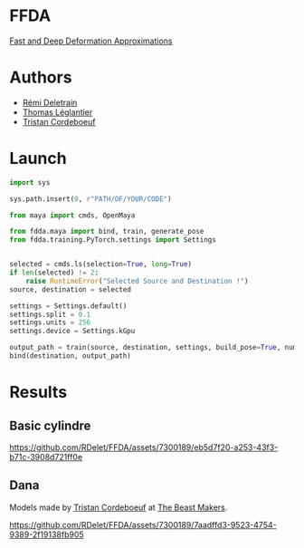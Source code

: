 # FFDA
[Fast and Deep Deformation Approximations](http://graphics.berkeley.edu/papers/Bailey-FDD-2018-08/index.html)

# Authors
- [Rémi Deletrain](https://fr.linkedin.com/in/r%C3%A9mi-deletrain-3b296028)
- [Thomas Léglantier](https://www.linkedin.com/in/thomas-l%C3%A9glantier-ab318b157)
- [Tristan Cordeboeuf](https://www.artstation.com/tcordeboeuf)

# Launch
```python
import sys

sys.path.insert(0, r"PATH/OF/YOUR/CODE")

from maya import cmds, OpenMaya

from fdda.maya import bind, train, generate_pose
from fdda.training.PyTorch.settings import Settings


selected = cmds.ls(selection=True, long=True)
if len(selected) != 2:
    raise RuntimeError("Selected Source and Destination !")
source, destination = selected

settings = Settings.default()
settings.split = 0.1
settings.units = 256
settings.device = Settings.kGpu

output_path = train(source, destination, settings, build_pose=True, num_pose=40)
bind(destination, output_path)
```
# Results
## Basic cylindre

https://github.com/RDelet/FFDA/assets/7300189/eb5d7f20-a253-43f3-b71c-3908d721ff0e

## Dana
Models made by [Tristan Cordeboeuf](https://www.artstation.com/tcordeboeuf) at [The Beast Makers](https://fr.thebeastmakers.com/).

https://github.com/RDelet/FFDA/assets/7300189/7aadffd3-9523-4754-9389-2f19138fb905

